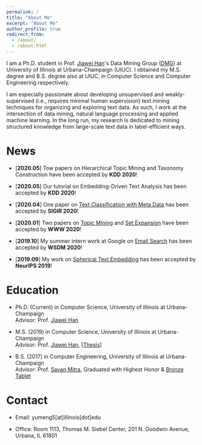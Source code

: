 ```yaml
---
permalink: /
title: "About Me"
excerpt: "About Me"
author_profile: true
redirect_from: 
  - /about/
  - /about.html
---
```


I am a Ph.D. student in Prof. [Jiawei Han](http://hanj.cs.illinois.edu/)'s Data Mining Group ([DMG](http://dm1.cs.uiuc.edu/)) at University of Illinois at Urbana-Champaign (UIUC). I obtained my M.S. degree and B.S. degree also at UIUC, in Computer Science and Computer Engineering respectively.

I am especially passionate about developing unsupervised and weakly-supervised (i.e., requires minimal human supervision) text mining techniques for organizing and exploring text data. As such, I work at the intersection of data mining, natural language processing and applied machine learning. In the long run, my research is dedicated to mining structured knowledge from large-scale text data in label-efficient ways. 

News
======
* \[**2020.05**\] Tow papers on Hierarchical Topic Mining and Taxonomy Construction have been accepted by **KDD 2020**!

* \[**2020.05**\] Our tutorial on Embedding-Driven Text Analysis has been accepted by **KDD 2020**!

* \[**2020.04**\] One paper on [Text Classification with Meta Data](https://arxiv.org/abs/2005.00624) has been accepted by **SIGIR 2020**!

* \[**2020.01**\] Two papers on [Topic Mining](https://arxiv.org/abs/1908.07162) and [Set Expansion](https://arxiv.org/abs/2001.10106) have been accepted by **WWW 2020**!

* \[**2019.10**\] My summer intern work at Google on [Email Search](https://arxiv.org/abs/1911.09732) has been accepted by **WSDM 2020**!

* \[**2019.09**\] My work on [Spherical Text Embedding](https://arxiv.org/abs/1911.01196) has been accepted by **NeurIPS 2019**!

Education
======
* Ph.D. (Current) in Computer Science, University of Illinois at Urbana-Champaign  
Advisor: Prof. [Jiawei Han](http://hanj.cs.illinois.edu/)

* M.S. (2019) in Computer Science, University of Illinois at Urbana-Champaign  
Advisor: Prof. [Jiawei Han](http://hanj.cs.illinois.edu/), \[[Thesis](https://www.ideals.illinois.edu/handle/2142/104867)\]

* B.S. (2017) in Computer Engineering, University of Illinois at Urbana-Champaign  
Advisor: Prof. [Sayan Mitra](http://mitras.ece.illinois.edu/), Graduated with Highest Honor & [Bronze Tablet](https://digital.library.illinois.edu/items/592ebe50-1be8-0136-4cfa-0050569601ca-5#?c=0&m=0&s=0&cv=0&r=0&xywh=-3461%2C0%2C12837%2C5932)

Contact
======
* Email: yumeng5\[at\]illinois\[dot\]edu

* Office: Room 1113, Thomas M. Siebel Center, 201 N. Goodwin Avenue, Urbana, IL 61801
